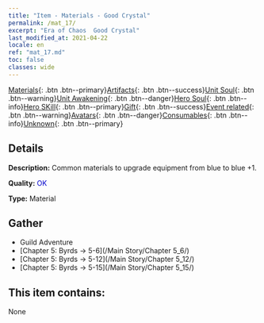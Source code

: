 ```yaml
---
title: "Item - Materials - Good Crystal"
permalink: /mat_17/
excerpt: "Era of Chaos  Good Crystal"
last_modified_at: 2021-04-22
locale: en
ref: "mat_17.md"
toc: false
classes: wide
---
```

 [Materials](/Items/){: .btn .btn--primary}[Artifacts](/Items/Artifacts/){: .btn .btn--success}[Unit Soul](/Items/UnitSoul/){: .btn .btn--warning}[Unit Awakening](/Items/UnitAwakening/){: .btn .btn--danger}[Hero Soul](/Items/HeroSoul/){: .btn .btn--info}[Hero SKill](/Items/HeroSkill/){: .btn .btn--primary}[Gift](/Items/Gift/){: .btn .btn--success}[Event related](/Items/Events/){: .btn .btn--warning}[Avatars](/Items/Avatars/){: .btn .btn--danger}[Consumables](/Items/Consumables/){: .btn .btn--info}[Unknown](/Items/Unknown/){: .btn .btn--primary}

## Details
 **Description:** Common materials to upgrade equipment from blue to blue +1.

 **Quality:** <span style="color: #0000CD">OK</span>

 **Type:** Material

## Gather

*    Guild Adventure 
*    [Chapter 5: Byrds -> 5-6](/Main Story/Chapter 5_6/) 
*    [Chapter 5: Byrds -> 5-12](/Main Story/Chapter 5_12/) 
*    [Chapter 5: Byrds -> 5-15](/Main Story/Chapter 5_15/) 

## This item contains:

  None

